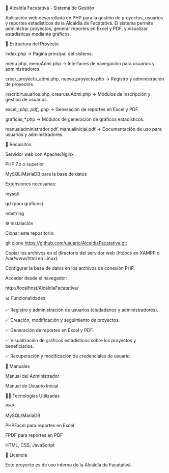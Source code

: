 📌 Alcaldía Facatativá - Sistema de Gestión

Aplicación web desarrollada en PHP para la gestión de proyectos, usuarios y reportes estadísticos de la Alcaldía de Facatativá.
El sistema permite administrar proyectos, generar reportes en Excel y PDF, y visualizar estadísticas mediante gráficos.

📂 Estructura del Proyecto

index.php → Página principal del sistema.

menu.php, menuAdmi.php → Interfaces de navegación para usuarios y administradores.

crear_proyecto_admi.php, nuevo_proyecto.php → Registro y administración de proyectos.

inscribirusuarios.php, crearusuAdmi.php → Módulos de inscripción y gestión de usuarios.

excel_*.php, pdf_*.php → Generación de reportes en Excel y PDF.

graficas_*.php → Módulos de generación de gráficos estadísticos.

manualadministrador.pdf, manualinicial.pdf → Documentación de uso para usuarios y administradores.

🚀 Requisitos

Servidor web con Apache/Nginx

PHP 7.x o superior

MySQL/MariaDB para la base de datos

Extensiones necesarias:

mysqli

gd (para gráficos)

mbstring

⚙️ Instalación

Clonar este repositorio:

git clone https://github.com/usuario/AlcaldiaFacatativa.git


Copiar los archivos en el directorio del servidor web (htdocs en XAMPP o /var/www/html en Linux).

Configurar la base de datos en los archivos de conexión PHP.

Acceder desde el navegador:

http://localhost/AlcaldiaFacatativa/

📊 Funcionalidades

✅ Registro y administración de usuarios (ciudadanos y administradores).

✅ Creación, modificación y seguimiento de proyectos.

✅ Generación de reportes en Excel y PDF.

✅ Visualización de gráficos estadísticos sobre los proyectos y beneficiarios.

✅ Recuperación y modificación de credenciales de usuario.

📖 Manuales

Manual del Administrador

Manual de Usuario Inicial

👨‍💻 Tecnologías Utilizadas

PHP

MySQL/MariaDB

PHPExcel para reportes en Excel

FPDF para reportes en PDF

HTML, CSS, JavaScript

📜 Licencia

Este proyecto es de uso interno de la Alcaldía de Facatativá.
